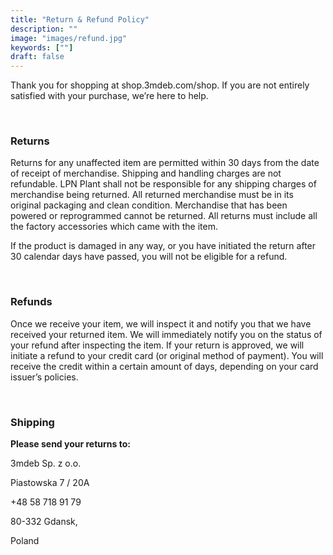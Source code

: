 ```yaml
---
title: "Return & Refund Policy"
description: ""
image: "images/refund.jpg"
keywords: [""]
draft: false
---
```


Thank you for shopping at shop.3mdeb.com/shop. If you are not entirely satisfied with your purchase, we’re here to help.

<br>

### Returns

Returns for any unaffected item are permitted within 30 days from the date of receipt of merchandise. Shipping and handling charges are not refundable. LPN Plant shall not be responsible for any shipping charges of merchandise being returned. All returned merchandise must be in its original packaging and clean condition. Merchandise that has been powered or reprogrammed cannot be returned. All returns must include all the factory accessories which came with the item.

If the product is damaged in any way, or you have initiated the return after 30 calendar days have passed, you will not be eligible for a refund.

<br>

### Refunds

Once we receive your item, we will inspect it and notify you that we have received your returned item. We will immediately notify you on the status of your refund after inspecting the item. If your return is approved, we will initiate a refund to your credit card (or original method of payment). You will receive the credit within a certain amount of days, depending on your card issuer’s policies.

<br>

### Shipping

**Please send your returns to:**

3mdeb Sp. z o.o.

Piastowska 7 / 20A

+48 58 718 91 79

80-332 Gdansk,

Poland